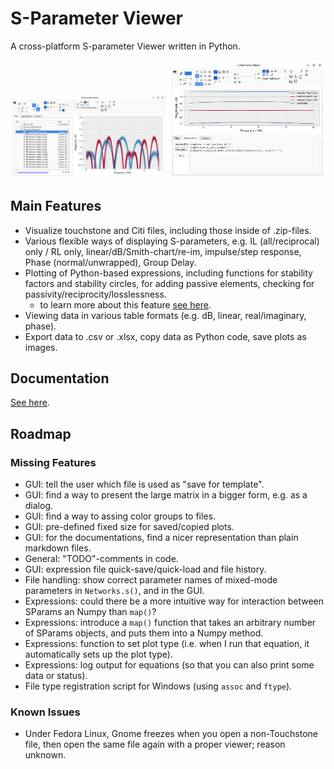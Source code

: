 S-Parameter Viewer
==================

A cross-platform S-parameter Viewer written in Python.

<img src="./doc/screenshot_mainwin.png" width="250" /> <img src="./doc/screenshot_mainwin_expr.png" width="250" />

Main Features
-------------

- Visualize touchstone and Citi files, including those inside of .zip-files.
- Various flexible ways of displaying S-parameters, e.g. IL (all/reciprocal) only / RL only, linear/dB/Smith-chart/re-im, impulse/step response, Phase (normal/unwrapped), Group Delay.
- Plotting of Python-based expressions, including functions for stability factors and stability circles, for adding passive elements, checking for passivity/reciprocity/losslessness.
    - to learn more about this feature [see here](./doc/expressions.md).
- Viewing data in various table formats (e.g. dB, linear, real/imaginary, phase).
- Export data to .csv or .xlsx, copy data as Python code, save plots as images.

Documentation
-------------

[See here](./doc/main.md).

Roadmap
-------


### Missing Features

- GUI: tell the user which file is used as "save for template".
- GUI: find a way to present the large matrix in a bigger form, e.g. as a dialog.
- GUI: find a way to assing color groups to files.
- GUI: pre-defined fixed size for saved/copied plots.
- GUI: for the documentations, find a nicer representation than plain markdown files.
- General: "TODO"-comments in code.
- GUI: expression file quick-save/quick-load and file history.
- File handling: show correct parameter names of mixed-mode parameters in `Networks.s()`, and in the GUI.
- Expressions: could there be a more intuitive way for interaction between SParams an Numpy than `map()`?
- Expressions: introduce a `map()` function that takes an arbitrary number of SParams objects, and puts them into a Numpy method.
- Expressions: function to set plot type (i.e. when I run that equation, it automatically sets up the plot type).
- Expressions: log output for equations (so that you can also print some data or status).
- File type registration script for Windows (using `assoc` and `ftype`).


### Known Issues

- Under Fedora Linux, Gnome freezes when you open a non-Touchstone file, then open the same file again with a proper viewer; reason unknown.
